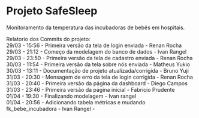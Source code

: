 # Projeto SafeSleep
Monitoramento da temperatura das incubadoras de bebês em hospitais.

Relatorio dos Commits do projeto: <br>
29/03 - 15:56 - Primeira versão da tela de login enviada - Renan Rocha <br>
29/03 - 21:12 - Começo da modelagem do banco de dados - Ivan Rangel <br>
29/03 - 23:50 - Primeira versão da tela de cadastro enviada - Renan Rocha <br>
30/03 - 11:54 - Primeira versão da tela sobre nós enviada - Matheus Yukio <br>
30/03 - 13:11 - Documentação de projeto atualizada/corrigida - Bruno Yuji <br>
31/03 - 20:30 - Mensagem de erro da tela de login corrigida - Renan Rocha <br>
31/03 - 20:40 - Primeira versão da página da dashboard - Diego Campos <br>
31/03 - 23:46 - Primeira versão da página inicial - Fabrício Prudente <br>
01/04 - 19:30 - Finalizando modelagem - Ivan rangel <br>
01/04 - 20:56 - Adicionando tabela métricas e mudando fk_bebe_incubadora - Ivan Rangel - <br>


